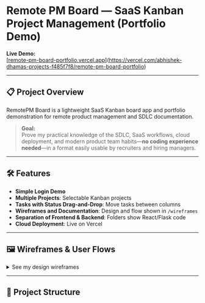 # Remote PM Board — SaaS Kanban Project Management (Portfolio Demo)

**Live Demo:**  
[[remote-pm-board-portfolio.vercel.app](https://remote-pm-board-portfolio-qmzae0mz7.vercel.app/)](https://vercel.com/abhishek-dhamas-projects-f485f7f8/remote-pm-board-portfolio)

---

## 📋 Project Overview

RemotePM Board is a lightweight SaaS Kanban board app and portfolio demonstration for remote product management and SDLC documentation.

> **Goal:**  
Prove my practical knowledge of the SDLC, SaaS workflows, cloud deployment, and modern product team habits—**no coding experience needed**—in a format easily usable by recruiters and hiring managers.

---

## 🛠️ Features

- **Simple Login Demo**
- **Multiple Projects**: Selectable Kanban projects
- **Tasks with Status Drag-and-Drop**: Move tasks between columns
- **Wireframes and Documentation**: Design and flow shown in `/wireframes`
- **Separation of Frontend & Backend**: Folders show React/Flask code
- **Cloud Deployment**: Live on Vercel

---

## 🖼️ Wireframes & User Flows

<details>
<summary>See my design wireframes</summary>

- For full design process, see the [`/wireframes`](./wireframes) folder.
- ![Wireframe Example](./wireframes/ProjectHive%20-%20Dashboard.pdf)
- Add/replace with JPG/PNG for inline images if you want high recruiter visibility!
</details>

---

## 🚦 Project Structure

